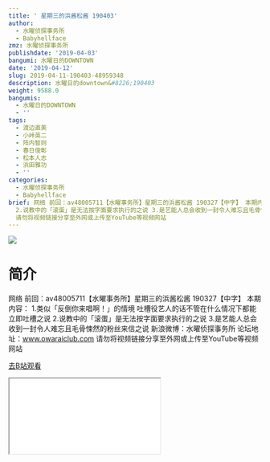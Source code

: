 ```yaml
---
title: ' 星期三的浜酱松酱 190403'
author:
  - 水曜侦探事务所
  - Babyhellface
zmz: 水曜侦探事务所
publishdate: '2019-04-03'
bangumi: 水曜日的DOWNTOWN
date: '2019-04-12'
slug: 2019-04-11-190403-48959348
description: 水曜日的downtown&#8226;190403
weight: 9588.0
bangumis:
  - 水曜日的DOWNTOWN
  - ''
tags:
  - 渡边直美
  - 小峠英二
  - 阵内智则
  - 春日俊彰
  - 松本人志
  - 浜田雅功
  - ''
categories:
  - 水曜侦探事务所
  - Babyhellface
brief: 网络 前回：av48005711【水曜事务所】星期三的浜酱松酱 190327【中字】 本期内容： 1.类似「反倒你来唱啊！」的情境 吐槽役艺人的话不管在什么情况下都能立即吐槽之说
  2.说教中的「滚蛋」是无法按字面要求执行的之说 3.是艺能人总会收到一封令人难忘且毛骨悚然的粉丝来信之说 新浪微博：水曜侦探事务所 论坛地址：www.owaraiclub.com
  请勿将视频链接分享至外网或上传至YouTube等视频网站
---
```

![](https://raw.githubusercontent.com/tcgriffith/owaraisite/master/static/tmpimg/jXldTxV.jpg)
# 简介  
网络
前回：av48005711【水曜事务所】星期三的浜酱松酱 190327【中字】
本期内容：
1.类似「反倒你来唱啊！」的情境 吐槽役艺人的话不管在什么情况下都能立即吐槽之说
2.说教中的「滚蛋」是无法按字面要求执行的之说
3.是艺能人总会收到一封令人难忘且毛骨悚然的粉丝来信之说
新浪微博：水曜侦探事务所    论坛地址：www.owaraiclub.com
请勿将视频链接分享至外网或上传至YouTube等视频网站  

[去B站观看](https://www.bilibili.com/video/av48959348/)
<div class ="resp-container"><iframe class="testiframe" src="//player.bilibili.com/player.html?aid=48959348"", scrolling="no", allowfullscreen="true" > </iframe></div> 
